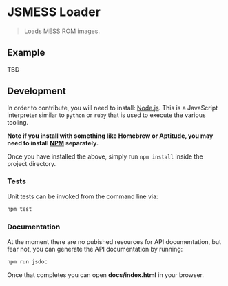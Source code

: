 # JSMESS Loader

> Loads MESS ROM images.

## Example

TBD

## Development

In order to contribute, you will need to install:
[Node.js](http://nodejs.org/).  This is a JavaScript interpreter similar to
`python` or `ruby` that is used to execute the various tooling.

**Note if you install with something like Homebrew or Aptitude, you may need
to install [NPM](http://npmjs.org/) separately.**

Once you have installed the above, simply run `npm install` inside the project
directory.

### Tests

Unit tests can be invoked from the command line via:

``` bash
npm test
```

### Documentation

At the moment there are no pubished resources for API documentation, but fear
not, you can generate the API documentation by running:

``` bash
npm run jsdoc
```

Once that completes you can open **docs/index.html** in your browser.
